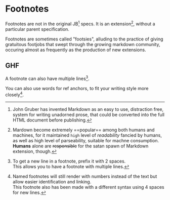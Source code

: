 # Footnotes

Footnotes are not in the original JB[^1] specs. It is an extension[^2], without a particular parent specification.

Footnotes are sometimes called "footsies", alluding to the practice of giving gratuitous footjobs that swept through the growing markdown community, occuring almost as frequently as the production of new extensions.

[^1]: John Gruber has invented Markdown as an easy to use, distraction free, system for writing unadorned prose, that could be converted into the full HTML document before publishing.

[^2]: Mardown become extremely ==popular== among both humans and machines, for it maintained `high` level of _readability_ fancied by humans, as well as high level of parseability, suitable for machne consumption. __Humans__ alone are ~~responsible~~ for the satan spawn of Markdown extension, though.

## GHF


A footnote can also have multiple lines[^20].  

You can also use words for ref anchors, to fit your writing style more closely[^note].

[^20]: To get a new line in a footnote, prefix it with 2 spaces.  
  This allows you to have a footnote with multiple lines.
[^note]:
    Named footnotes will still render with numbers instead of the text but allow easier identification and linking.  
    This footnote also has been made with a different syntax using 4 spaces for new lines.
